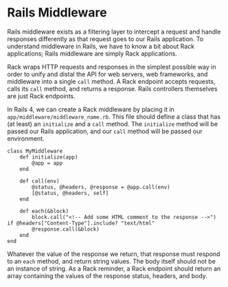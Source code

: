 # Rails Middleware

Rails middleware exists as a filtering layer to intercept a request and handle responses differently as that request goes to our Rails application. To understand middleware in Rails, we have to know a bit about Rack applications; Rails middleware are simply Rack applications.

Rack wraps HTTP requests and responses in the simplest possible way in order to unify and distal the API for web servers, web frameworks, and middleware into a single `call` method. A Rack endpoint accepts requests, calls its `call` method, and returns a response. Rails controllers themselves are just Rack endpoints.

In Rails 4, we can create a Rack middleware by placing it in `app/middleware/middleware_name.rb`. This file should define a class that has (at least) an `initialize` and a `call` method. The `initialize` method will be passed our Rails application, and our `call` method will be passed our environment.

	class MyMiddleware
		def initialize(app)
			@app = app
		end
		
		def call(env)
			@status, @headers, @response = @app.call(env)
			[@status, @headers, self]
		end
		
		def each(&block)
			block.call("<!-- Add some HTML comment to the response -->") if @headers["Content-Type"].include? "text/html"
			@response.call(&block)
		end
	end
	
Whatever the value of the response we return, that response must respond to an `each` method, and return string values. The body itself should not be an instance of string. As a Rack reminder, a Rack endpoint should return an array containing the values of the response status, headers, and body.

